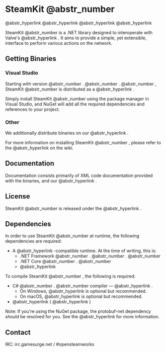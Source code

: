 # SteamKit @abstr_number

@abstr_hyperlink @abstr_hyperlink @abstr_hyperlink @abstr_hyperlink 

SteamKit @abstr_number is a .NET library designed to interoperate with Valve's @abstr_hyperlink . It aims to provide a simple, yet extensible, interface to perform various actions on the network.

## Getting Binaries

### Visual Studio

Starting with version @abstr_number . @abstr_number . @abstr_number , SteamKit @abstr_number is distributed as a @abstr_hyperlink .

Simply install SteamKit @abstr_number using the package manager in Visual Studio, and NuGet will add all the required dependencies and references to your project. 

### Other

We additionally distribute binaries on our @abstr_hyperlink .

For more information on installing SteamKit @abstr_number , please refer to the @abstr_hyperlink on the wiki.

## Documentation

Documentation consists primarily of XML code documentation provided with the binaries, and our @abstr_hyperlink .

## License

SteamKit @abstr_number is released under the @abstr_hyperlink .

## Dependencies

In order to use SteamKit @abstr_number at runtime, the following dependencies are required:

  * A @abstr_hyperlink -compatible runtime. At the time of writing, this is: 
    * .NET Framework @abstr_number . @abstr_number . @abstr_number 
    * .NET Core @abstr_number . @abstr_number 
    * @abstr_hyperlink 



To compile SteamKit @abstr_number , the following is required:

  * C# @abstr_number . @abstr_number compiler — @abstr_hyperlink . 
    * On Windows, @abstr_hyperlink is optional but recommended.
    * On macOS, @abstr_hyperlink is optional but recommended.
  * @abstr_hyperlink ( @abstr_hyperlink )



Note: If you're using the NuGet package, the protobuf-net dependency _should_ be resolved for you. See the @abstr_hyperlink for more information.

## Contact

IRC: irc.gamesurge.net / #opensteamworks
